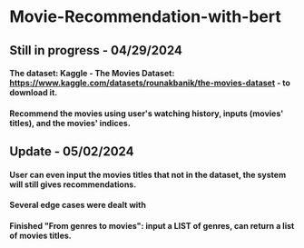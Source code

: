 # Movie-Recommendation-with-bert
## Still in progress - 04/29/2024
#### The dataset: Kaggle - The Movies Dataset: https://www.kaggle.com/datasets/rounakbanik/the-movies-dataset - to download it.
#### Recommend the movies using user's watching history, inputs (movies' titles), and the movies' indices.

## Update - 05/02/2024
#### User can even input the movies titles that not in the dataset, the system will still gives recommendations.
#### Several edge cases were dealt with
#### Finished "From genres to movies": input a LIST of genres, can return a list of movies titles.
